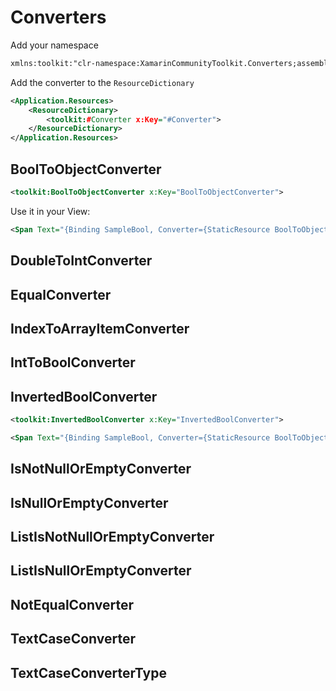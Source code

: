 # Converters

Add your namespace

```xml
xmlns:toolkit:"clr-namespace:XamarinCommunityToolkit.Converters;assembly=XamarinCommunityToolkit"
```

Add the converter to the `ResourceDictionary`

```xml
<Application.Resources>
    <ResourceDictionary>
        <toolkit:#Converter x:Key="#Converter">
    </ResourceDictionary>
</Application.Resources>
```

## BoolToObjectConverter

```xml
<toolkit:BoolToObjectConverter x:Key="BoolToObjectConverter">
```

Use it in your View:

```xml
<Span Text="{Binding SampleBool, Converter={StaticResource BoolToObjectConverter}}"/> 
```

## DoubleToIntConverter

## EqualConverter

## IndexToArrayItemConverter

## IntToBoolConverter

## InvertedBoolConverter

```xml
<toolkit:InvertedBoolConverter x:Key="InvertedBoolConverter">
```

```xml
<Span Text="{Binding SampleBool, Converter={StaticResource BoolToObjectConverter}}"/> 
```

## IsNotNullOrEmptyConverter

## IsNullOrEmptyConverter

## ListIsNotNullOrEmptyConverter

## ListIsNullOrEmptyConverter

## NotEqualConverter

## TextCaseConverter

## TextCaseConverterType
